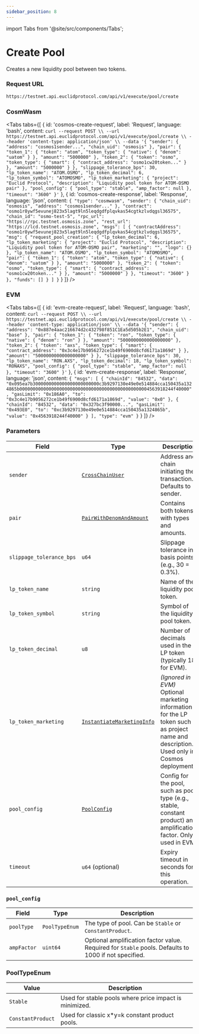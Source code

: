 ```yaml
---
sidebar_position: 8
---
```

import Tabs from '@site/src/components/Tabs';

# Create Pool

Creates a new liquidity pool between two tokens.

### Request URL
```bash
https://testnet.api.euclidprotocol.com/api/v1/execute/pool/create
```

### CosmWasm

<Tabs
  tabs={[
    {
      id: 'cosmos-create-request',
      label: 'Request',
      language: 'bash',
      content: `curl --request POST \\
  --url https://testnet.api.euclidprotocol.com/api/v1/execute/pool/create \\
  --header 'content-type: application/json' \\
  --data '{
  "sender": {
    "address": "cosmos1sender...",
    "chain_uid": "osmosis"
  },
  "pair": {
    "token_1": {
      "token": "atom",
      "token_type": {
        "native": {
          "denom": "uatom"
        }
      },
      "amount": "5000000"
    },
    "token_2": {
      "token": "osmo",
      "token_type": {
        "smart": {
          "contract_address": "osmo1cw20token..."
        }
      },
      "amount": "5000000"
    }
  },
  "slippage_tolerance_bps": 30,
  "lp_token_name": "ATOM.OSMO",
  "lp_token_decimal": 6,
  "lp_token_symbol": "ATOMOSMO",
  "lp_token_marketing": {
    "project": "Euclid Protocol",
    "description": "Liquidity pool token for ATOM-OSMO pair"
  },
  "pool_config": {
    "pool_type": "stable",
    "amp_factor": null
  },
  "timeout": "3600"
}'`
    },
    {
      id: 'cosmos-create-response',
      label: 'Response',
      language: 'json',
      content: `{
  "type": "cosmwasm",
  "sender": {
    "chain_uid": "osmosis",
    "address": "cosmos1sender..."
  },
  "contract": "osmo1r8ywf5evunej823x5lagt9ln5leqdgdfplqvkas54cgtkzlvdqgsl36575",
  "chain_id": "osmo-test-5",
  "rpc_url": "https://rpc.testnet.osmosis.zone",
  "rest_url": "https://lcd.testnet.osmosis.zone",
  "msgs": [
    {
      "contractAddress": "osmo1r8ywf5evunej823x5lagt9ln5leqdgdfplqvkas54cgtkzlvdqgsl36575",
      "msg": {
        "request_pool_creation": {
          "lp_token_decimal": 6,
          "lp_token_marketing": {
            "project": "Euclid Protocol",
            "description": "Liquidity pool token for ATOM-OSMO pair",
            "marketing": "",
            "logo": {}
          },
          "lp_token_name": "ATOM.OSMO",
          "lp_token_symbol": "ATOMOSMO",
          "pair": {
            "token_1": {
              "token": "atom",
              "token_type": {
                "native": {
                  "denom": "uatom"
                }
              },
              "amount": "5000000"
            },
            "token_2": {
              "token": "osmo",
              "token_type": {
                "smart": {
                  "contract_address": "osmo1cw20token..."
                }
              },
              "amount": "5000000"
            }
          },
          "timeout": "3600"
        }
      },
      "funds": []
    }
  ]
}`
    }
  ]}
/>

### EVM

<Tabs
  tabs={[
    {
      id: 'evm-create-request',
      label: 'Request',
      language: 'bash',
      content: `curl --request POST \\
  --url https://testnet.api.euclidprotocol.com/api/v1/execute/pool/create \\
  --header 'content-type: application/json' \\
  --data '{
  "sender": {
    "address": "0x887e4aac216674d2c432798f851C1Ea5d505b2E1",
    "chain_uid": "base"
  },
  "pair": {
    "token_1": {
      "token": "ron",
      "token_type": {
        "native": {
          "denom": "ron"
        }
      },
      "amount": "5000000000000000000"
    },
    "token_2": {
      "token": "axs",
      "token_type": {
        "smart": {
          "contract_address": "0x3c4e17b9056272ce1b49f6900d8cfd6171a1869d"
        }
      },
      "amount": "5000000000000000000"
    }
  },
  "slippage_tolerance_bps": 30,
  "lp_token_name": "RON.AXS",
  "lp_token_decimal": 18,
  "lp_token_symbol": "RONAXS",
  "pool_config": {
    "pool_type": "stable",
    "amp_factor": null
  },
  "timeout": "3600"
}'`
    },
    {
      id: 'evm-create-response',
      label: 'Response',
      language: 'json',
      content: `{
  "msgs": [
    {
      "chainId": "84532",
      "data": "0x095ea7b3000000000000000000000000c3b9297130e49e0e514884cca150435a1324865b0000000000000000000000000000000000000000000000004563918244f40000",
      "gasLimit": "0x186A0",
      "to": "0x3c4e17b9056272ce1b49f6900d8cfd6171a1869d",
      "value": "0x0"
    },
    {
      "chainId": "84532",
      "data": "0x327bc3f90000...",
      "gasLimit": "0x493E0",
      "to": "0xc3b9297130e49e0e514884cca150435a1324865b",
      "value": "0x4563918244f40000"
    }
  ],
  "type": "evm"
}`
    }
  ]}
/>


### Parameters

| **Field**                 | **Type**                                                       | **Description**                                                                 |
|---------------------------|----------------------------------------------------------------|---------------------------------------------------------------------------------|
| `sender`                  | [`CrossChainUser`](../../../Euclid%20Smart%20Contracts/CosmWasm/overview#crosschainuser) | Address and chain initiating the transaction. Defaults to sender.              |
| `pair`                    | [`PairWithDenomAndAmount`](../../../Euclid%20Smart%20Contracts/CosmWasm/overview#pairwithdenomandamount) | Contains both tokens with types and amounts.                                   |
| `slippage_tolerance_bps` | `u64`                                                          | Slippage tolerance in basis points (e.g., 30 = 0.3%).                          |
| `lp_token_name`           | `string`                                                       | Name of the liquidity pool token.                                              |
| `lp_token_symbol`         | `string`                                                       | Symbol of the liquidity pool token.                                            |
| `lp_token_decimal`        | `u8`                                                           | Number of decimals used in the LP token (typically 18 for EVM).                |
| `lp_token_marketing` | [`InstantiateMarketingInfo`](https://docs.rs/astroport/latest/astroport/token/struct.InstantiateMarketingInfo.html) | *(Ignored in EVM)* Optional marketing information for the LP token such as project name and description. Used only in Cosmos deployments. |
| `pool_config`             | [`PoolConfig`](#pool_config)                                                      | Config for the pool, such as pool type (e.g., stable, constant product) and amplification factor. Only used in EVM.    |
| `timeout`                 | `u64` (optional)                                               | Expiry timeout in seconds for this operation.                                  |


### `pool_config`

| **Field**    | **Type**         | **Description**                                                                 |
|--------------|------------------|---------------------------------------------------------------------------------|
| `poolType`   | `PoolTypeEnum`   | The type of pool. Can be `Stable` or `ConstantProduct`.                        |
| `ampFactor`  | `uint64`         | Optional amplification factor value. Required for `Stable` pools. Defaults to 1000 if not specified.        |

### PoolTypeEnum

| **Value**          | **Description**                                           |
|--------------------|-----------------------------------------------------------|
| `Stable`           | Used for stable pools where price impact is minimized.    |
| `ConstantProduct`  | Used for classic x*y=k constant product pools.            |